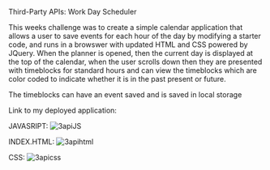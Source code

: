Third-Party APIs: Work Day Scheduler

This weeks challenge was to create a simple calendar application that allows a user to save events for each hour of the day by modifying a starter code, and runs in a browswer with updated HTML and CSS powered by JQuery.
When the planner is opened, then the current day is displayed at the top of the calendar, when the user scrolls down then they are presented with timeblocks for standard hours and can view the timeblocks which are color coded to indicate whether it is in the past present or future.

The timeblocks can have an event saved and is saved in local storage

Link to my deployed application:


JAVASRIPT:
![3apiJS](https://github.com/mika111420/daily-planner-third-party-api/assets/128564443/5bc1f7eb-4ad4-45ef-a440-8c26b4a93764)

INDEX.HTML:
![3apihtml](https://github.com/mika111420/daily-planner-third-party-api/assets/128564443/1527a6e8-2dcc-4b0b-a6a3-2474fab0b8d3)

CSS:
![3apicss](https://github.com/mika111420/daily-planner-third-party-api/assets/128564443/8f9ff584-d526-4093-9e51-8fd8db6cfe29)
